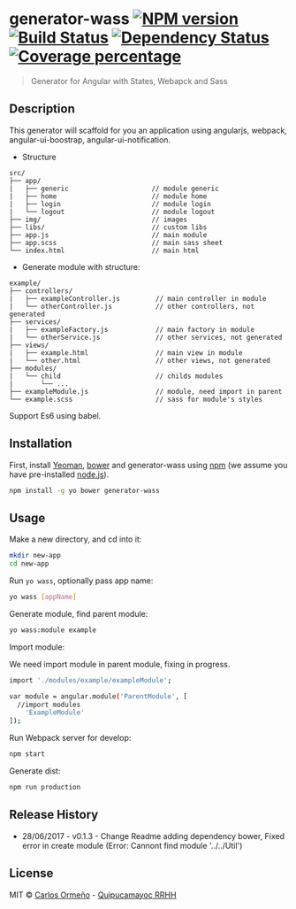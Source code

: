 # generator-wass [![NPM version][npm-image]][npm-url] [![Build Status][travis-image]][travis-url] [![Dependency Status][daviddm-image]][daviddm-url] [![Coverage percentage][coveralls-image]][coveralls-url]
> Generator for Angular with States, Webapck and Sass

## Description

This generator will scaffold for you an application using angularjs, webpack, angular-ui-boostrap, angular-ui-notification.

* Structure

```
src/
├── app/
|   ├── generic                     // module generic
|   ├── home                        // module home
|   ├── login                       // module login
|   └── logout                      // module logout
├── img/                            // images
├── libs/                           // custom libs
├── app.js                          // main module
├── app.scss                        // main sass sheet
└── index.html                      // main html
```

* Generate module with structure:

```
example/
├── controllers/
|   ├── exampleController.js         // main controller in module
|   └── otherController.js           // other controllers, not generated
├── services/
|   ├── exampleFactory.js            // main factory in module
|   └── otherService.js              // other services, not generated
├── views/
|   ├── example.html                 // main view in module
|   └── other.html                   // other views, not generated
├── modules/
|   └── child                        // childs modules 
|       └── ...  
├── exampleModule.js                 // module, need import in parent
└── example.scss                     // sass for module's styles
```

Support Es6 using babel.

## Installation

First, install [Yeoman](http://yeoman.io), [bower](https://bower.io/) and generator-wass using [npm](https://www.npmjs.com/) (we assume you have pre-installed [node.js](https://nodejs.org/)).

```bash
npm install -g yo bower generator-wass
```

## Usage

Make a new directory, and cd into it:

```bash
mkdir new-app
cd new-app
```

Run `yo wass`, optionally pass app name:

```bash
yo wass [appName]
```

Generate module, find parent module:

```bash
yo wass:module example
```

Import module:

We need import module in parent module, fixing in progress.

```bash
import './modules/example/exampleModule';

var module = angular.module('ParentModule', [
  //import modules
    'ExampleModule'
]);
```

Run Webpack server for develop:

```bash
npm start
```

Generate dist:

```bash
npm run production
```

## Release History

* 28/06/2017 - v0.1.3 - Change Readme adding dependency bower, Fixed error in create module (Error: Cannont find module '../../Util')

## License

MIT © [Carlos Ormeño](https://github.com/carlosov) - [Quipucamayoc RRHH](http://quipucamayoc.unmsm.edu.pe/portal/)


[npm-image]: https://badge.fury.io/js/generator-wass.svg
[npm-url]: https://npmjs.org/package/generator-wass
[travis-image]: https://travis-ci.org/CarlosOV/generator-wass.svg?branch=master
[travis-url]: https://travis-ci.org/CarlosOV/generator-wass
[daviddm-image]: https://david-dm.org/CarlosOV/generator-wass.svg?theme=shields.io
[daviddm-url]: https://david-dm.org/CarlosOV/generator-wass
[coveralls-image]: https://coveralls.io/repos/CarlosOV/generator-wass/badge.svg
[coveralls-url]: https://coveralls.io/r/CarlosOV/generator-wass
